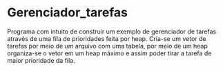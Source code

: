 # Gerenciador_tarefas

Programa com intuito de construir um exemplo de gerenciador de tarefas através de uma fila de prioridades feita por heap. Cria-se um vetor de tarefas por meio de um arquivo com uma tabela, por meio de um heap organiza-se o vetor em um heap máximo e assim poder tirar a tarefa de maior prioridade da fila.
